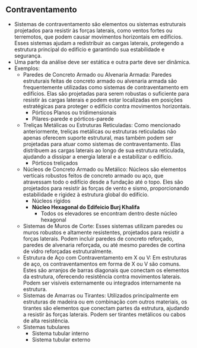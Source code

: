 ## Contraventamento
- Sistemas de contraventamento são elementos ou sistemas estruturais projetados para resistir às forças laterais, como ventos fortes ou terremotos, que podem causar movimentos horizontais em edifícios. Esses sistemas ajudam a redistribuir as cargas laterais, protegendo a estrutura principal do edifício e garantindo sua estabilidade e segurança.
- Uma parte da análise deve ser estática e outra parte deve ser dinâmica.
- Exemplos:
    - Paredes de Concreto Armado ou Alvenaria Armada: Paredes estruturais feitas de concreto armado ou alvenaria armada são frequentemente utilizadas como sistemas de contraventamento em edifícios. Elas são projetadas para serem robustas o suficiente para resistir às cargas laterais e podem estar localizadas em posições estratégicas para proteger o edifício contra movimentos horizontais.
        - Pórticos Planos ou tridimensionais
        - Pilares-parede e pórticos-parede
    - Treliças Metálicas ou Estruturas Reticuladas: Como mencionado anteriormente, treliças metálicas ou estruturas reticuladas não apenas oferecem suporte estrutural, mas também podem ser projetadas para atuar como sistemas de contraventamento. Elas distribuem as cargas laterais ao longo de sua estrutura reticulada, ajudando a dissipar a energia lateral e a estabilizar o edifício.
        - Pórticos treliçados
    - Núcleos de Concreto Armado ou Metálico: Núcleos são elementos verticais robustos feitos de concreto armado ou aço, que atravessam todo o edifício desde a fundação até o topo. Eles são projetados para resistir às forças de vento e sismo, proporcionando estabilidade e rigidez à estrutura global do edifício.
        - Núcleos rígidos
        - **Núcleo Hexagonal do Edifeicio Burj Khalifa**
            - Todos os elevadores se encontram dentro deste núcleo hexagonal
    - Sistemas de Muros de Corte: Esses sistemas utilizam paredes ou muros robustos e altamente resistentes, projetados para resistir a forças laterais. Podem incluir paredes de concreto reforçado, paredes de alvenaria reforçada, ou até mesmo paredes de cortina de vidro reforçadas estruturalmente.
    - Estrutura de Aço com Contraventamento em X ou V: Em estruturas de aço, os contraventamentos em forma de X ou V são comuns. Estes são arranjos de barras diagonais que conectam os elementos da estrutura, oferecendo resistência contra movimentos laterais. Podem ser visíveis externamente ou integrados internamente na estrutura.
    - Sistemas de Amarras ou Tirantes: Utilizados principalmente em estruturas de madeira ou em combinação com outros materiais, os tirantes são elementos que conectam partes da estrutura, ajudando a resistir às forças laterais. Podem ser tirantes metálicos ou cabos de alta resistência.
    - Sistemas tubulares
        - Sistema tubular interno
        - Sistema tubular externo
